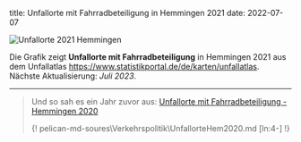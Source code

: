 title: Unfallorte mit Fahrradbeteiligung in Hemmingen 2021
date: 2022-07-07

![Unfallorte 2021 Hemmingen](https://i.imgur.com/dXVDNKs.png)

Die Grafik zeigt **Unfallorte mit Fahrradbeteiligung** in Hemmingen 2021 aus dem Unfallatlas <https://www.statistikportal.de/de/karten/unfallatlas>. Nächste Aktualisierung: *Juli 2023*.

* * *

> Und so sah es ein Jahr zuvor aus: [Unfallorte mit Fahrradbeteiligung - Hemmingen 2020]({filename}/Verkehrspolitik/UnfallorteHem2020.md)
>
> {! pelican-md-soures\Verkehrspolitik\UnfallorteHem2020.md [ln:4-] !}

